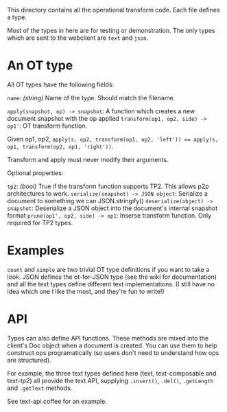 This directory contains all the operational transform code. Each file defines a type.

Most of the types in here are for testing or demonstration. The only types which are sent to the webclient
are `text` and `json`.


# An OT type

All OT types have the following fields:

`name`: _(string)_ Name of the type. Should match the filename.

`apply(snapshot, op) -> snapshot`: A function which creates a new document snapshot with the op applied
`transform(op1, op2, side) -> op1'`: OT transform function.

Given op1, op2, `apply(s, op2, transform(op1, op2, 'left')) == apply(s, op1, transform(op2, op1, 'right'))`.

Transform and apply must never modify their arguments.


Optional properties:

`tp2`: _(bool)_ True if the transform function supports TP2. This allows p2p architectures to work.
`serialize(snapshot) -> JSON object`: Serialize a document to something we can JSON.stringify()
`deserialize(object) -> snapshot`: Deserialize a JSON object into the document's internal snapshot format
`prune(op1', op2, side) -> op1`: Inserse transform function. Only required for TP2 types.


# Examples

`count` and `simple` are two trivial OT type definitions if you want to take a look. JSON defines
the ot-for-JSON type (see the wiki for documentation) and all the text types define different text
implementations. (I still have no idea which one I like the most, and they're fun to write!)


# API

Types can also define API functions. These methods are mixed into the client's Doc object when a document is created.
You can use them to help construct ops programatically (so users don't need to understand how ops are structured).

For example, the three text types defined here (text, text-composable and text-tp2) all provide the text API, supplying
`.insert()`, `.del()`, `.getLength` and `.getText` methods.

See text-api.coffee for an example.
